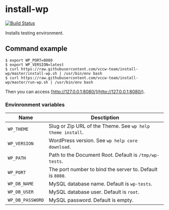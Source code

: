 # install-wp

[![Build Status](https://travis-ci.org/vccw-team/install-wp.svg?branch=master)](https://travis-ci.org/vccw-team/install-wp)

Installs testing environment.

## Command example

```
$ export WP_PORT=8080
$ export WP_VERSION=latest
$ curl https://raw.githubusercontent.com/vccw-team/install-wp/master/install-wp.sh | /usr/bin/env bash
$ curl https://raw.githubusercontent.com/vccw-team/install-wp/master/run-wp.sh | /usr/bin/env bash
```

Then you can access [http://127.0.0.1:8080/](http://127.0.0.1:8080/).

### Envinronment variables


| Name             | Desctiption                                                |
|------------------|------------------------------------------------------------|
| `WP_THEME`       | Slug or Zip URL of the Theme. See `wp help theme install`. |
| `WP_VERSION`     | WordPress version. See `wp help core download`.            |
| `WP_PATH`        | Path to the Document Root. Default is `/tmp/wp-tests`.     |
| `WP_PORT`        | The port number to bind the server to. Default is `8080`.  |
| `WP_DB_NAME`     | MySQL database name. Default is `wp-tests`.                |
| `WP_DB_USER`     | MySQL database user. Default is `root`.                    |
| `WP_DB_PASSWORD` | MySQL password. Default is empty.                          |
